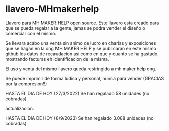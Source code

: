 # llavero-MHmakerhelp
Llavero para MH MAKER HELP open source.
Este llavero esta creado para que se pueda regalar a la gente, jamas se podra vender el diseño o comerciar con el mismo. 

Se llevara acabo una venta sin animo de lucro en charlas y exposiciones que se hagan en la ong MH MAKER HELP y se publicaran en este mismo github los datos de recaudacion asi como en que y cuanto se ha gastado, mostrando facturas eh identificacion de la misma.

El uso y venta del mismo llavero queda restringido a mh maker help ong. 

Se puede imprimir de forma ludica y personal, nunca para vender  (GRACIAS por la compresion!!)


HASTA EL DIA DE HOY (27/3/2022)
Se han regalado 58 unidades (no cobradas)


actualizacion.

HASTA EL DIA DE HOY (8/9/2023)
Se han regalado 3.088 unidades (no cobradas)
